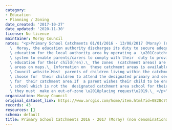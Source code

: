 ```yaml
---
category:
- Education
- Planning / Zoning
date_created: '2017-10-27'
date_updated: '2020-11-30'
license: No licence
maintainer: Moray Council
notes: "<p>Primary School Catchments 01/01/2016 - 13/08/2017 (Moray) (non denominational)In\
  \  Moray, the education authority discharges its duty to secure adequate  and efficient\
  \ education for the local authority area by operating a  \u201Ccatchment area\u201D\
  \ system to enable parents/carers to comply with their  duty to provide efficient\
  \ education for their child(ren).\_ The zones  (catchment areas) are shown as delineated\
  \ areas on maps.\_ Information on  these catchment areas is available at the Moray\
  \ Council website.Most  parents of children living within the catchment area will\
  \ choose for  their children to attend the designated primary and secondary school\
  \ for  their catchment area.If  a parent wishes their child to be enrolled at a\
  \ school which is not the  designated catchment area school for their postal address,\
  \ they must  make an out-of-zone \u2018placing request\u2019.\_ </p>"
organization: Moray Council
original_dataset_link: https://www.arcgis.com/home/item.html?id=0828c75754324d5e99d53c779eddd30d
records: 43
resources: []
schema: default
title: Primary School Catchments 2016 - 2017 (Moray) (non denominational)
---
```

